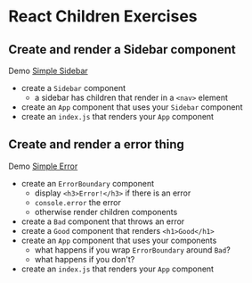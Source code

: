 # React Children Exercises

## Create and render a Sidebar component

Demo [Simple Sidebar](https://demo.alchemycodelab.io/simple-sidebar)

* create a `Sidebar` component
  * a sidebar has children that render in a `<nav>` element
* create an `App` component that uses your `Sidebar` component
* create an `index.js` that renders your `App` component

## Create and render a error thing

Demo [Simple Error](https://demo.alchemycodelab.io/simple-error)

* create an `ErrorBoundary` component
  * display `<h3>Error!</h3>` if there is an error
  * `console.error` the error
  * otherwise render children components
* create a `Bad` component that throws an error
* create a `Good` component that renders `<h1>Good</h1>`
* create an `App` component that uses your components
  * what happens if you wrap `ErrorBoundary` around `Bad`?
  * what happens if you don't?
* create an `index.js` that renders your `App` component
